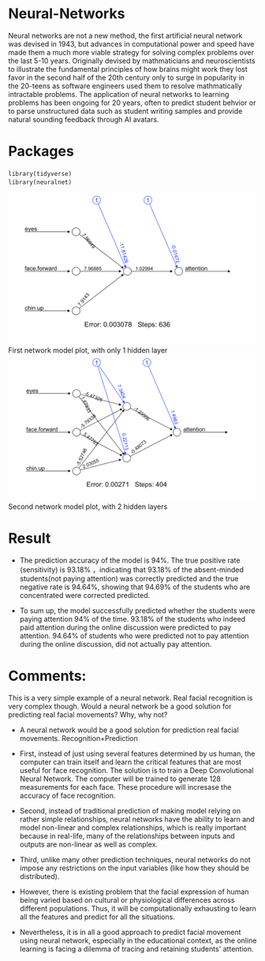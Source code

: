 # Neural-Networks
Neural networks are not a new method, the first artificial neural network was devised in 1943, but advances in computational power and speed have made them a much more viable strategy for solving complex problems over the last 5-10 years. Originally devised by mathmaticians and neuroscientists to illustrate the fundamental principles of how brains might work they lost favor in the second half of the 20th century only to surge in popularity in the 20-teens as software engineers used them to resolve mathmatically intractable problems. The application of neural networks to learning problems has been ongoing for 20 years, often to predict student behvior or to parse unstructured data such as student writing samples and provide natural sounding feedback through AI avatars.

# Packages
`library(tidyverse)`<br>
`library(neuralnet)`


<img src="./h1.png" alt="Editor" width="700">
First network model plot, with only 1 hidden layer

<img src="./h2.png" alt="Editor" width="700">
Second network model plot, with 2 hidden layers

# Result

- The prediction accuracy of the model is 94%. The true positive rate (sensitivity) is 93.18% ，indicating that 93.18% of the absent-minded students(not paying attention) was correctly predicted and the true negative rate is 94.64%, showing that 94.69% of the students who are concentrated were corrected predicted.
 
- To sum up, the model successfully predicted whether the students were paying attention 94% of the time. 93.18% of the students who indeed paid attention during the online discussion were predicted to pay attention. 94.64% of students who were predicted not to pay attention during the online discussion, did not actually pay attention.



 # Comments:
 
This is a very simple example of a neural network. Real facial recognition is very complex though. Would a neural network be a good solution for predicting real facial movements? Why, why not? 


 - A neural network would be a good solution for prediction real facial movements. Recognition+Prediction
 
 - First, instead of just using several features determined by us human, the computer can train itself and learn the critical features that are most useful for face recognition. The solution is to train a Deep Convolutional Neural Network. The computer will be trained to generate 128 measurements for each face. These procedure will incresase the accuracy of face recognition. 
- Second, instead of traditional prediction of making model relying on rather simple relationships, neural networks have the ability to learn and model non-linear and complex relationships, which is really important because in real-life, many of the relationships between inputs and outputs are non-linear as well as complex.
- Third, unlike many other prediction techniques, neural networks do not impose any restrictions on the input variables (like how they should be distributed).
 
- However, there is existing problem that the facial expression of human being varied based on cultural or physiological differences across different populations. Thus, it will be computationally exhausting to learn all the features and predict for all the situations. 
- Nevertheless, it is in all a good approach to predict facial movement using neural network, especially in the educational context, as the online learning is facing a dilemma of tracing and retaining students' attention.
